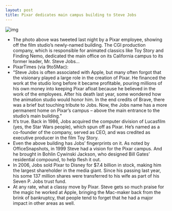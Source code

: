 ```yaml
---
layout: post
title: Pixar dedicates main campus building to Steve Jobs
---
```

![img](http://media.idownloadblog.com/wp-content/uploads/2012/11/The-Steve-Jobs-Building.jpg)
* The photo above was tweeted last night by a Pixar employee, showing off the film studio’s newly-named building. The CGI production company, which is responsible for animated classics like Toy Story and Finding Nemo, dedicated the main office on its California campus to its former leader, Mr. Steve Jobs…
* PixarTimes (via 9to5Mac):
* “Steve Jobs is often associated with Apple, but many often forgot that the visionary played a large role in the creation of Pixar. He financed the work at the studio long before it became profitable, pouring millions of his own money into keeping Pixar afloat because he believed in the work of the employees. After his death last year, some wondered how the animation studio would honor him. In the end credits of Brave, there was a brief but touching tribute to Jobs. Now, the Jobs name has a more permanent home on Pixar’s campus – above the main entrance to the studio’s main building.”
* It’s true. Back in 1986, Jobs acquired the computer division of Lucasfilm (yes, the Star Wars people), which spun off as Pixar. He’s named as a co-founder of the company, served as CEO, and was credited as executive producer in the film Toy Story.
* Even the above building has Jobs’ fingerprints on it. As noted by OfficeSnapshots, in 1999 Steve had a vision for the Pixar campus. And he brought in Bohlin Cywinski Jackson, who designed Bill Gates’ residential compound, to help flesh it out.
* In 2006, Jobs sold Pixar to Disney for $7.4 billion in stock, making him the largest shareholder in the media giant. Since his passing last year, his some 137 million shares were transferred to his wife as part of his Seven P. Jobs trust fund.
* At any rate, what a classy move by Pixar. Steve gets so much praise for the magic he worked at Apple, bringing the Mac-maker back from the brink of bankruptcy, that people tend to forget that he had a major impact in other areas as well.

